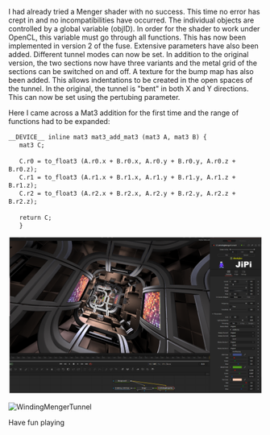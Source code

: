 <!-- +++ DO NOT REMOVE THIS COMMENT +++ DO NOT ADD OR EDIT ANY TEXT BEFORE THIS LINE +++ IT WOULD BE A REALLY BAD IDEA +++ -->

I had already tried a Menger shader with no success. This time no error has crept in and no incompatibilities have occurred.
The individual objects are controlled by a global variable (objID). In order for the shader to work under OpenCL, this variable must go through all functions. This has now been implemented in version 2 of the fuse. Extensive parameters have also been added. Different tunnel modes can now be set. In addition to the original version, the two sections now have three variants and the metal grid of the sections can be switched on and off. A texture for the bump map has also been added. This allows indentations to be created in the open spaces of the tunnel.
In the original, the tunnel is "bent" in both X and Y directions. This can now be set using the pertubing parameter.

Here I came across a Mat3 addition for the first time and the range of functions had to be expanded:

```
__DEVICE__ inline mat3 mat3_add_mat3 (mat3 A, mat3 B) {
   mat3 C;

   C.r0 = to_float3 (A.r0.x + B.r0.x, A.r0.y + B.r0.y, A.r0.z + B.r0.z);
   C.r1 = to_float3 (A.r1.x + B.r1.x, A.r1.y + B.r1.y, A.r1.z + B.r1.z);
   C.r2 = to_float3 (A.r2.x + B.r2.x, A.r2.y + B.r2.y, A.r2.z + B.r2.z);

   return C;
   }
```

[![WindingMengerTunnel](WindingMengerTunnel.png)](WindingMengerTunnel.fuse)

![WindingMengerTunnel](https://user-images.githubusercontent.com/78935215/113430326-44b81380-93da-11eb-9581-0569c1567694.gif)



Have fun playing

<!-- +++ DO NOT REMOVE THIS COMMENT +++ DO NOT EDIT ANY TEXT THAT COMES AFTER THIS LINE +++ TRUST ME: JUST DON'T DO IT +++ -->
